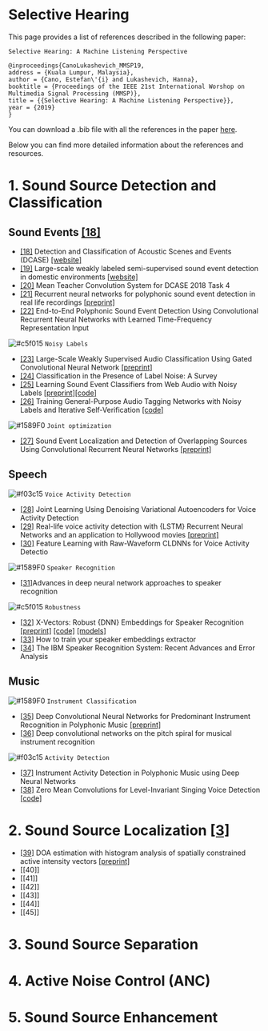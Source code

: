 # Selective Hearing

This page provides a list of references described in the following paper:


```
Selective Hearing: A Machine Listening Perspective

@inproceedings{CanoLukashevich_MMSP19,
address = {Kuala Lumpur, Malaysia},
author = {Cano, Estefan\'{i} and Lukashevich, Hanna},
booktitle = {Proceedings of the IEEE 21st International Worshop on Multimedia Signal Processing (MMSP)},
title = {{Selective Hearing: A Machine Listening Perspective}},
year = {2019}
}
```

You can download a .bib file with all the references in the paper [here](./MMSP19_SelectiveHearing.bib). 

Below you can find more detailed information about the references and resources.


# 1. Sound Source Detection and Classification

## Sound Events [[18]](https://trepo.tuni.fi//handle/10024/116599)
* [[18]](https://trepo.tuni.fi//handle/10024/116599) Detection and Classification of Acoustic Scenes and Events (DCASE) 
[[website]](http://dcase.community/)
* [[19]](http://dcase.community/documents/workshop2018/proceedings/DCASE2018Workshop_Serizel_22.pdf) Large-scale weakly labeled semi-supervised sound event detection in domestic environments 
[[website]](http://dcase.community/challenge2018/task-large-scale-weakly-labeled-semi-supervised-sound-event-detection)
* [[20]](http://dcase.community/documents/challenge2018/technical_reports/DCASE2018_Lu_19.pdf)  Mean Teacher Convolution System for DCASE 2018 Task 4 
* [[21]](https://ieeexplore.ieee.org/abstract/document/7472917) Recurrent neural networks for polyphonic sound event detection in real life recordings
[[preprint]](http://www.cs.tut.fi/sgn/arg/music/tuomasv/parascandolo-icassp2016.pdf)
* [[22]](https://arxiv.org/abs/1805.03647) End-to-End Polyphonic Sound Event Detection Using Convolutional Recurrent Neural Networks with Learned Time-Frequency Representation Input


![#c5f015](https://placehold.it/15/c5f015/000000?text=+) `Noisy Labels`
* [[23]](https://ieeexplore.ieee.org/document/8461975) Large-Scale Weakly Supervised Audio Classification Using Gated Convolutional Neural Network 
[[preprint]](http://personal.ee.surrey.ac.uk/Personal/W.Wang/papers/XuKWP_ICASSP_2018.pdf)
* [[24]](https://ieeexplore.ieee.org/abstract/document/6685834) Classification in the Presence of Label Noise: A Survey
* [[25]](https://ieeexplore.ieee.org/document/8683158) Learning Sound Event Classifiers from Web Audio with Noisy Labels [[preprint]](https://arxiv.org/abs/1901.01189)[[code]](https://github.com/edufonseca/icassp19)
* [[26]](http://dcase.community/documents/challenge2018/technical_reports/DCASE2018_Dorfer_999.pdf) Training General-Purpose Audio Tagging Networks with Noisy Labels and Iterative Self-Verification [[code]](https://github.com/CPJKU/dcase_task2)

![#1589F0](https://placehold.it/15/1589F0/000000?text=+) `Joint optimization`
* [[27]](https://ieeexplore.ieee.org/abstract/document/8567942) Sound Event Localization and Detection of Overlapping Sources Using Convolutional Recurrent Neural Networks [[preprint]](https://arxiv.org/abs/1807.00129)

## Speech
![#f03c15](https://placehold.it/15/f03c15/000000?text=+) `Voice Activity Detection`
* [[28]](https://www.isca-speech.org/archive/Interspeech_2018/pdfs/1151.pdfn) Joint Learning Using Denoising Variational Autoencoders for Voice Activity Detection
* [[29]](https://ieeexplore.ieee.org/document/6637694) Real-life voice activity detection with {LSTM} Recurrent Neural Networks and an application to Hollywood movies [[preprint]](http://citeseerx.ist.psu.edu/viewdoc/download?doi=10.1.1.364.4084&rep=rep1&type=pdf)
* [[30]](https://pdfs.semanticscholar.org/31c7/4962122ba5fe1c469101b5bc2ae6d88c9c18.pdf) Feature Learning with Raw-Waveform CLDNNs for Voice Activity Detectio

![#1589F0](https://placehold.it/15/1589F0/000000?text=+) `Speaker Recognition`
* [[31]](https://ieeexplore.ieee.org/abstract/document/7178885)Advances in deep neural network approaches to speaker recognition

![#c5f015](https://placehold.it/15/c5f015/000000?text=+) `Robustness`
* [[32]](https://ieeexplore.ieee.org/document/8461375) X-Vectors: Robust {DNN} Embeddings for Speaker Recognition [[preprint]](https://www.danielpovey.com/files/2018_icassp_xvectors.pdf) [[code]](https://github.com/kaldi-asr/kaldi/tree/master/egs/sre16/v2) [[models]](http://kaldi-asr.org/models/m3)
* [[33]](https://pdfs.semanticscholar.org/dae7/c5e90bbe1538192d85282757068fef79fafa.pdf?_ga=2.97114969.795981087.1569225783-1727351385.1568271670) How to train your speaker embeddings extractor
* [[34]](https://arxiv.org/pdf/1605.01635.pdf) The IBM Speaker Recognition System: Recent Advances and Error Analysis

## Music 
![#1589F0](https://placehold.it/15/1589F0/000000?text=+) `Instrument Classification`
* [[35]](https://ieeexplore.ieee.org/document/7755799) Deep Convolutional Neural Networks for Predominant Instrument Recognition in Polyphonic Music [[preprint]](https://arxiv.org/pdf/1605.09507.pdf)
* [[36]](https://arxiv.org/abs/1605.06644) Deep convolutional networks on the pitch spiral for musical instrument recognition

![#f03c15](https://placehold.it/15/f03c15/000000?text=+) `Activity Detection`
* [[37]](http://ismir2018.ircam.fr/doc/pdfs/275_Paper.pdf) Instrument Activity Detection in Polyphonic Music using Deep Neural Networks
* [[38]](http://www.ofai.at/~jan.schlueter/pubs/2018_ismir.pdf) Zero Mean Convolutions for Level-Invariant Singing Voice Detection [[code]](https://github.com/f0k/ismir2018)

# 2. Sound Source Localization [[3]](https://hal.archives-ouvertes.fr/hal-01058575/document)
* [[39]](https://ieeexplore.ieee.org/document/7952211) DOA estimation with histogram analysis of spatially constrained active intensity vectors [[preprint]](https://pdfs.semanticscholar.org/db39/56916d941cdad01ac4c59cb6749e1e34e010.pdf)
* [[40]]
* [[41]]
* [[42]]
* [[43]]
* [[44]]
* [[45]]
# 3. Sound Source Separation
# 4. Active Noise Control (ANC)
# 5. Sound Source Enhancement



